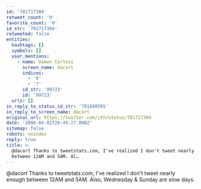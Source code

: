 ```yaml
---
id: '781717304'
retweet_count: '0'
favorite_count: '0'
id_str: '781717304'
retweeted: false
entities:
  hashtags: []
  symbols: []
  user_mentions:
    - name: Damon Cortesi
      screen_name: dacort
      indices:
        - '0'
        - '7'
      id_str: '99723'
      id: '99723'
  urls: []
in_reply_to_status_id_str: '781698505'
in_reply_to_screen_name: dacort
original_url: https://twitter.com/jth/status/781717304
date: '2008-04-02T20:49:27.000Z'
sitemap: false
robots: noindex
reply: true
title: >-
  @dacort Thanks to tweetstats.com, I've realized I don't tweet nearly enough
  between 12AM and 5AM. Al…
---
```


@dacort Thanks to tweetstats.com, I've realized I don't tweet nearly enough between 12AM and 5AM. Also, Wednesday & Sunday are slow days.